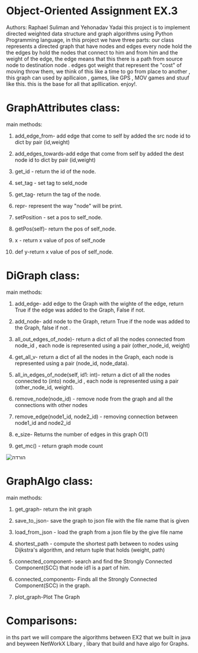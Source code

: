 # Object-Oriented Assignment EX.3
Authors: Raphael Suliman and Yehonadav Yadai
this project is to implement directed weighted data structure and graph algorithms using Python Programming language, in this project we have three parts:
our class represents a directed graph that have nodes and edges every node hold the the edges by hold the nodes that connect to him and from him and the weight of the edge, the edge means that this there is a path from source node to destination node . edges got weight that represent the "cost" of moving throw them, we think of this like a time to go from place to another , this graph can used by apllicaion  , games, like GPS , MOV games and stuuf like this. this is the base for all that aplllication.
enjoy!.

# GraphAttributes class:
main methods:
1. add_edge_from- add edge that come to self  by added the src node id to dict by pair (id,weight)

2. add_edges_towards-add edge that come from self by added the dest node id to dict by pair (id,weight)

3. get_id - return the id of the node.

4. set_tag - set tag to seld_node
       
5. get_tag- return the tag of the node.
     
6. repr- represent the way "node" will be print.
       
7. setPosition - set a pos to self_node.
       
8. getPos(self)- return the pos of self_node.

9. x - return x value of pos of self_node

10. def y-return x value of pos of self_node.
        

# DiGraph class:
main methods:
1. add_edge- add edge to the Graph with the wighte of the edge, return True if the edge was added to the Graph, False if not.

2. add_node- add node to the Graph, return True if the node was added to the Graph, false if not .

3. all_out_edges_of_node)- return a dict of all the nodes connected from node_id , each node is represented using a pair
    (other_node_id, weight) 

4. get_all_v- return a dict of all the nodes in the Graph, each node is represented using a pair (node_id, node_data). 

5. all_in_edges_of_node(self, id1: int)- return a dict of all the nodes connected to (into) node_id , each node is represented using a pair (other_node_id, weight).

6. remove_node(node_id) - remove node from the graph and all the connections with other nodes

7. remove_edge(node1_id, node2_id) - removing connection between node1_id and node2_id

8. e_size- Returns the number of edges in this graph O(1)

9. get_mc() - return graph mode count

![הורדה](https://user-images.githubusercontent.com/73061908/104633975-a359d500-56a8-11eb-9314-680ca8ac3848.png)
# GraphAlgo class:
 main methods:
1. get_graph- return the init graph

2. save_to_json- save the graph to  json file with the file name that is given

3. load_from_json - load the graph from a json file by the give file name

4. shortest_path - compute the shortest path between to nodes using Dijkstra's algorithm, and return tuple that holds (weight, path)

5. connected_component- search and find the Strongly Connected Component(SCC) that node id1 is a part of him.

6. connected_components- Finds all the Strongly Connected Component(SCC) in the graph. 

7. plot_graph-Plot The Graph


# Comparisons:

in ths part we will compare the algorithms between EX2 that we built in java and beyween NetWorkX LIbary , libary that build and have algo for Graphs.





